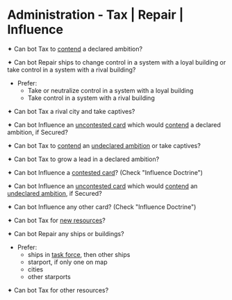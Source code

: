 # Administration - Tax | Repair | Influence

✦ Can bot Tax to <ins>contend</ins> a declared ambition?

✦ Can bot Repair ships to change control in a system with a loyal building or take control in a system with a rival building?

- Prefer:
	- Take or neutralize control in a system with a loyal building
	- Take control in a system with a rival building

✦ Can bot Tax a rival city and take captives?

✦ Can bot Influence an <ins>uncontested card</ins> which would <ins>contend</ins> a declared ambition, if Secured?

✦ Can bot Tax to <ins>contend</ins> an <ins>undeclared ambition</ins> or take captives?

✦ Can bot Tax to grow a lead in a declared ambition?

✦ Can bot Influence a <ins>contested card</ins>? (Check "Influence Doctrine")

✦ Can bot Influence an <ins>uncontested card</ins> which would <ins>contend</ins> an <ins>undeclared ambition</ins>, if Secured?

✦ Can bot Influence any other card? (Check "Influence Doctrine")

✦ Can bot Tax for <ins>new resources</ins>?

✦ Can bot Repair any ships or buildings?

- Prefer:
	- ships in <ins>task force</ins>, then other ships
	- starport, if only one on map
	- cities
	- other starports

✦ Can bot Tax for other resources?

<div class="pagebreak"> </div>
